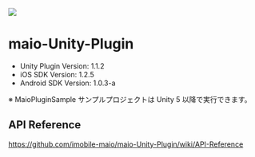 ![](https://github.com/imobile-maio/maio-iOS-SDK/blob/wiki/doc/images/logo.png)

# maio-Unity-Plugin

* Unity Plugin Version: 1.1.2
* iOS SDK Version: 1.2.5
* Android SDK Version: 1.0.3-a

※ MaioPluginSample サンプルプロジェクトは Unity 5 以降で実行できます。

## API Reference
https://github.com/imobile-maio/maio-Unity-Plugin/wiki/API-Reference
